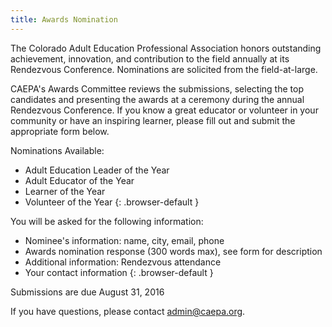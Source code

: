 ```yaml
---
title: Awards Nomination
---
```

The Colorado Adult Education Professional Association honors outstanding achievement, innovation, and contribution to the field annually at its Rendezvous Conference. Nominations are solicited from the field-at-large.

CAEPA's Awards Committee reviews the submissions, selecting the top candidates and presenting the awards at a ceremony during the annual Rendezvous Conference. If you know a great educator or volunteer in your community or have an inspiring learner, please fill out and submit the appropriate form below.

Nominations Available:

  * Adult Education Leader of the Year
  * Adult Educator of the Year
  * Learner of the Year
  * Volunteer of the Year
  {: .browser-default }

You will be asked for the following information:

  * Nominee's information: name, city, email, phone
  * Awards nomination response (300 words max), see form for description
  * Additional information: Rendezvous attendance
  * Your contact information
  {: .browser-default }

Submissions are due August 31, 2016

If you have questions, please contact [admin@caepa.org](mailto:admin@caepa.org).